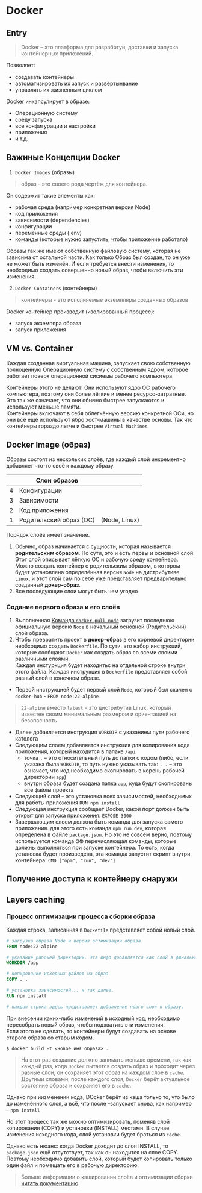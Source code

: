# Docker

## Entry
> Docker – это платформа для разработуи, доставки и запуска контейнерных приложений.

Позволяет:
- создавать контейнеры
- автоматизировать их запуск и развёртынвание
- управлять их жизненным циклом

Docker инкапсулирует в образе:
- Операционную систему
- среду запуска
- все конфигурации и настройки
- приложения
- и т.д.

## Важиные Концепции Docker
1. `Docker Images` (образы)
> образ – это своего рода чертёж для контейнера.

Он содержит такие элементы как:
- рабочая среда (например конкретная версия Node)
- код приложения
- зависимости (dependencies)
- конфигурации
- переменные среды (.env)
- команды (которые нужно запустить, чтобы приложение работало)

Образы так же имеют собственную файловую систему, которая не зависима от остальной части. Как только Образ был создан, то он уже не может быть изменён. И если требуется внести изменения, то необходимо создать совершенно новый образ, чтобы включить эти изменения.

2. `Docker Containers` (контейнеры)
> контейнеры - это исполняемые экземпляры созданных образов

Docker контейнер производит (изолированный процесс):
- запуск экземпяра образа
- запуск приложения
 
## VM vs. Container
Каждая созданная виртуальная машина, запускает свою собственную полноценную Операционную систему с собственным ядром, которое работает поверх операционной сисиемы рабочего компьютера. 

Контейнеры этого не делают! Они используют ядро ОС рабочего компьютера, поэтому они более лёгкие и менее ресурсо-затратные. Это так же означает, что они обычно быстрее запускаются и используют меньше памяти.  
Контейнеры включают в себя облегчённую версию конкретной ОСи, но они всё ещё используют ябро хост-машины в качестве основы. Так что контейнеры гораздо легче и быстрее `Virtual Machines`

## Docker Image (образ)
Образы состоят из нескольких слоёв, где каждый слой инкрементно добавляет что-то своё к каждому образу.

|     | Слои образов            |               |
| --- | ----------------------- | ------------- |
| 4   | Конфигурации            |               |
| 3   | Зависимости             |               |
| 2   | Код приложения          |               |
| 1   | Родительский образ (ОС) | (Node, Linux) |

Порядок слоёв имеет значение.  
1. Обычно, образ начинается с сущности, которая называется **родительским образом**. По сути, это и есть первы и основной слой. Этот слой описывает лёгкую ОС и рабочую среду контейнера. Можно создать контейнер с родительским образом, в котором будет установлена определённая версия `Node` на дистрибутиве `Linux`, и этот слой сам по себе уже представляет предварительно созданный **докер-образ**.  
2. Все последующие слои могут быть чем угодно

### Содание первого образа и его слоёв
1. Выполненная [Команда `docker pull node`](./commands.md/#команда-pull) загрузит последнюю официальную версию `Node` в начальный основной (Родительский) слой образа.  
2. Чтобы превратить проект в **докер-образ** в его корневой директории необходимо создать `Dockerfile`. По сути, это набор инструкций, которые сообщают `Docker` как создать образ со всеми своими различными слоями.  
Каждая инстуркция будет находитьс на отдельной строке внутри этого файла. Каждая инструкция в `Dockerfile` представляет собой разный слой в конечном образе.  
- Первой инструкцией будет первый слой `Node`, который был скачен с `docker-hub` - `FROM node:22-alpine` 
> `22-alpine` вместо `latest` - это дистрибутив Linux, который известен своим минимальным размером и ориентацией на безопасность
- Далее добавляется инструкция `WORKDIR` с указанием пути рабочего католога
- Следующим слоем добавляется инструкция для копирования кода приложения, который находится в папаке  `/api`
  + точка `.` – это относительный путь до папки с кодом (либо, если указана была `WORKDIR`, то путь нужно указывать так: `. .` – это означает, что код необходимо скопировать в корень рабочей директории `app`)
  + внутри образа будет создана папка `app`, куда будут скопированы все файлы проекта
- Следующий слой – это установка всех зависимостей, необходимых для работы приложения `RUN npm install`
- Следующая инструкция сообщает Docker, какой порт должен быть открыт для запуска приложения: `EXPOSE 3000`
- Завершающим слоем должна быть команда для запуска самого приложения. для этого есть команда `npm run dev`, которая определена в файле `package.json`. Но это не совсем верно, поэтому используется команда `CMD` перечисляющая команды, которые должны выполняться при запуске контейнера. То есть, когда установка будет произведена, эта команда запустит скрипт внутри контейнера: `CMD ["npm", "run", "dev"]`

## Получение доступа к контейнеру снаружи

## Layers caching
### Процесс оптимизации процесса сборки образа
Каждая строка, записанная в `Dockefile` представляет собой новый слой.
```dockerfile
# загрузка образа Node и версия оптимизации образа
FROM node:22-alpine

# указание рабочей директории. Эта инфо добавляется как слой в финальный образ
WORKDIR /app

# копирование исходных файлов на образ
COPY . .

# установка зависимостей... и так далее. 
RUN npm install

# каждая строка здесь представляет добавление новго слоя к образу.
```
При внесении каких-либо изменений в исходный код, необходимо пересобрать новый образ, чтобы подхватить эти изменения.  
Если этого не сделать, то контейнеры будут создавать на основе старого образа со старым кодом.
```shell
$ docker build -t <новое имя образа> .
```

> На этот раз создание должно занимать меньше времени, так как каждый раз, кода `Docker` пытается создать образ и проходит через разные слои, он сохраняет этот образ на каждом слое в `cache`. Другими словами, после каждого слоя, `Docker` берёт актуальное состояние образа и сохраняет его в `cache`.

Однако при иизменении кода, DOcker берёт из кэша только то, что было до изменённого слоя, а всё, что после –запускает снова, как например – `npm install` 

Но этот процесс так же можно оптимизировать, поменяв слой копирования (COPY) и установки (INSTALL) местами. В случае 
изменения исходного кода, слой установки будет браться из `cache`.

Однако есть нюанс: когда Docker доходит до слоя INSTALL, то `package.json` ещё отсутствует, так как он находится на слое COPY. Поэтому необходимо добавить слой, который будет копировать только один файл и помещать его в рабочую директорию.

> Больше информации о кэшировании слоёв и оптимизации сборки [читать документацию](https://docs.docker.com/build/cache/)
